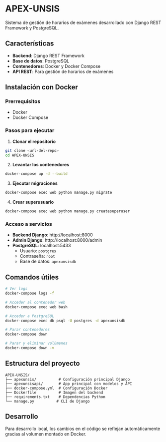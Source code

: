 # APEX-UNSIS

Sistema de gestión de horarios de exámenes desarrollado con Django REST Framework y PostgreSQL.

## Características

- **Backend**: Django REST Framework
- **Base de datos**: PostgreSQL
- **Contenedores**: Docker y Docker Compose
- **API REST**: Para gestión de horarios de exámenes

## Instalación con Docker

### Prerrequisitos
- Docker
- Docker Compose

### Pasos para ejecutar

1. **Clonar el repositorio**
```bash
git clone <url-del-repo>
cd APEX-UNSIS
```

2. **Levantar los contenedores**
```bash
docker-compose up -d --build
```

3. **Ejecutar migraciones**
```bash
docker-compose exec web python manage.py migrate
```

4. **Crear superusuario**
```bash
docker-compose exec web python manage.py createsuperuser
```

### Acceso a servicios

- **Backend Django**: http://localhost:8000
- **Admin Django**: http://localhost:8000/admin
- **PostgreSQL**: localhost:5433
  - Usuario: `postgres`
  - Contraseña: `root`
  - Base de datos: `apexunsisdb`

## Comandos útiles

```bash
# Ver logs
docker-compose logs -f

# Acceder al contenedor web
docker-compose exec web bash

# Acceder a PostgreSQL
docker-compose exec db psql -U postgres -d apexunsisdb

# Parar contenedores
docker-compose down

# Parar y eliminar volúmenes
docker-compose down -v
```

## Estructura del proyecto

```
APEX-UNSIS/
├── apexunsis/          # Configuración principal Django
├── apexunsisapi/       # App principal con modelos y API
├── docker-compose.yml  # Configuración Docker
├── Dockerfile          # Imagen del backend
├── requirements.txt    # Dependencias Python
└── manage.py          # CLI de Django
```

## Desarrollo

Para desarrollo local, los cambios en el código se reflejan automáticamente gracias al volumen montado en Docker.
